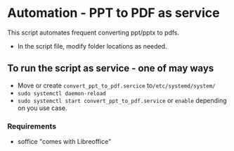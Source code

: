 # Automation - PPT to PDF as service
This script automates frequent converting ppt/pptx to pdfs.
- In the script file, modify folder locations as needed.

## To run the script as service - one of may ways
- Move or create `convert_ppt_to_pdf.sercice` to`/etc/systemd/system/` 
- `sudo systemctl daemon-reload`
- `sudo systemctl start convert_ppt_to_pdf.service` or `enable` depending on you use case.

### Requirements
- soffice "comes with Libreoffice"
